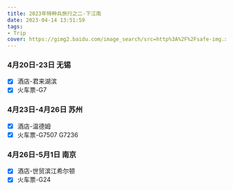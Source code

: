 ```yaml
---
title: 2023年特种兵旅行之二-下江南
date: 2023-04-14 13:51:59
tags:
- Trip
cover: https://gimg2.baidu.com/image_search/src=http%3A%2F%2Fsafe-img.xhscdn.com%2Fbw1%2Fcb803c1d-7c4b-4cc1-943c-f67cd3265453%3FimageView2%2F2%2Fw%2F1080%2Fformat%2Fjpg&refer=http%3A%2F%2Fsafe-img.xhscdn.com&app=2002&size=f9999,10000&q=a80&n=0&g=0n&fmt=auto?sec=1698314516&t=344d07d32a2a1e54756c9db3fc45926f
---
```

### 4月20日-23日 无锡
- [x] 酒店-君来湖滨
- [x] 火车票-G7 

### 4月23日-4月26日 苏州
- [x] 酒店-温德姆
- [x] 火车票-G7507 G7236

### 4月26日-5月1日 南京
- [x] 酒店-世贸滨江希尔顿
- [x] 火车票-G24
